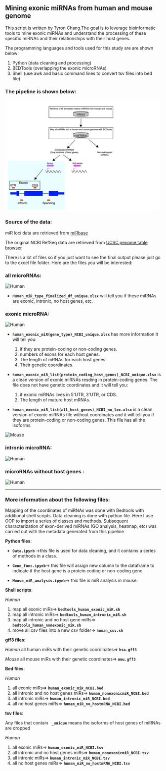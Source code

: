 ##               Mining exonic miRNAs from human and mouse genome


This script is written by Tyron Chang.The goal is to leverage bioinformatic tools to mine exonic miRNAs and understand the processing of these specific miRNAs and their relationships with their host genes.

The programming languages and tools used for this study are are shown below:
1. Python (data cleaning and processing)
2. BEDTools (overlapping the exonic microRNAs)
3. Shell (use awk and basic command lines to convert tsv files into bed file)


### The pipeline is shown below:
![Model](./pipeline.png)

### Source of the data:

miR loci data are retrieved from [miRbase](https://www.mirbase.org/download/)

The original NCBI RefSeq data are retrieved from [UCSC genome table browser](https://genome.ucsc.edu/cgi-bin/hgTables)







There is a lot of files so if you just want to see the final output please just go to the excel file folder. Here are the files you will be interested:

### **all microRNAs:**

![Human](https://img.shields.io/badge/Human-red)

* **`Human_miR_type_finalized_df_unique.xlsx`** will tell you if these miRNAs are exonic, intronic, no host genes, etc.

### **exonic microRNA:**

![Human](https://img.shields.io/badge/Human-red)

* **`human_exonic_miR(gene_type)_NCBI_unique.xlsx`** has more information it will tell you:
    1. if they are protein-coding or non-coding genes.
    2. numbers of exons for each host genes.
    3. The length of mRNAs for each host genes.
    4. Their genetic coordinates.

* **`human_exonic_miR_list(protein_coding_host_genes)_NCBI_unique.xlsx`** is a clean version of exonic miRNAs resding in protein-coding genes. The file does not have genetic coordinates and it will tell you:

    1. if exonic miRNAs lives in 5'UTR, 3'UTR, or CDS.
    2. The length of mature host mRNAs.

* **`human_exonic_miR_list(all_host_genes)_NCBI_no_loc.xlsx`** is a clean version of exonic miRNAs file without coordinates and it will tell you if they are protein-coding or non-coding genes. This file has all the isoforms.

![Mouse](https://img.shields.io/badge/Mouse-blue)

### **intronic microRNA:**

![Human](https://img.shields.io/badge/Human-red)

### **microRNAs without host genes :**

![Human](https://img.shields.io/badge/Human-red)

-----------------------------------------------------------------------------------------------


### More information about the following files:
Mapping of the coordinates of miRNAs was done with Bedtools with additional shell scripts. Data cleaning is done with python file. Here I use OOP to import a series of classes and methods. Subsequent characterization of exon-derived miRNAs (GO analysis, heatmap, etc) was carried out with the metadata generated from this pipeline


**Python files**:

*  **`Data.ipynb`** ->this file is used for data cleaning, and it contains a series of methods in a class.

* **`Gene_func.ipynb`**-> this file will assign new column to the dataframe to indicate if the host gene is a protein coding or non-coding gene.

* **`Mouse_miR_analysis.ipynb`**-> this file is miR analysis in mouse.


**Shell scripts**:

*Human*
1. map all exonic miRs=> **`bedtools_human_exonic_miR.sh`**
2. map all intronic miRs=> **`bedtools_human_intronic_miR.sh`**
3. map all intronic and no host gene miRs=> **`bedtools_human_nonexonic_miR.sh`**
4. move all csv files into a new csv folder=> **`human_csv.sh`**



**gff3 files**:

*Human*
all human miRs with their genetic coordinates=> **`hsa.gff3`**

*Mouse*
all mouse miRs with their genetic coordinates=> **`mmu.gff3`**


**Bed files**:

*Human*
1. all exonic miRs=> **`human_exonic_miR_NCBI.bed`**
2. all intronic and no host genes miRs=> **`human_nonexonicmiR_NCBI.bed`**
3. all intronic miRs=> **`human_intronic_miR_NCBI.bed`**
4. all no host genes miRs=> **`human_miR_no_hostmRNA_NCBI.bed`**

**tsv files**:

Any files that contain **` _unique`** means the isoforms of host genes of miRNAs are dropped

*Human*
1. all exonic miRs=> **`human_exonic_miR_NCBI.tsv`**
2. all intronic and no host genes miRs=> **`human_nonexonicmiR_NCBI.tsv`**
3. all intronic miRs=> **`human_intronic_miR_NCBI.tsv`**
4. all no host genes miRs=> **`human_miR_no_hostmRNA_NCBI.tsv`**


